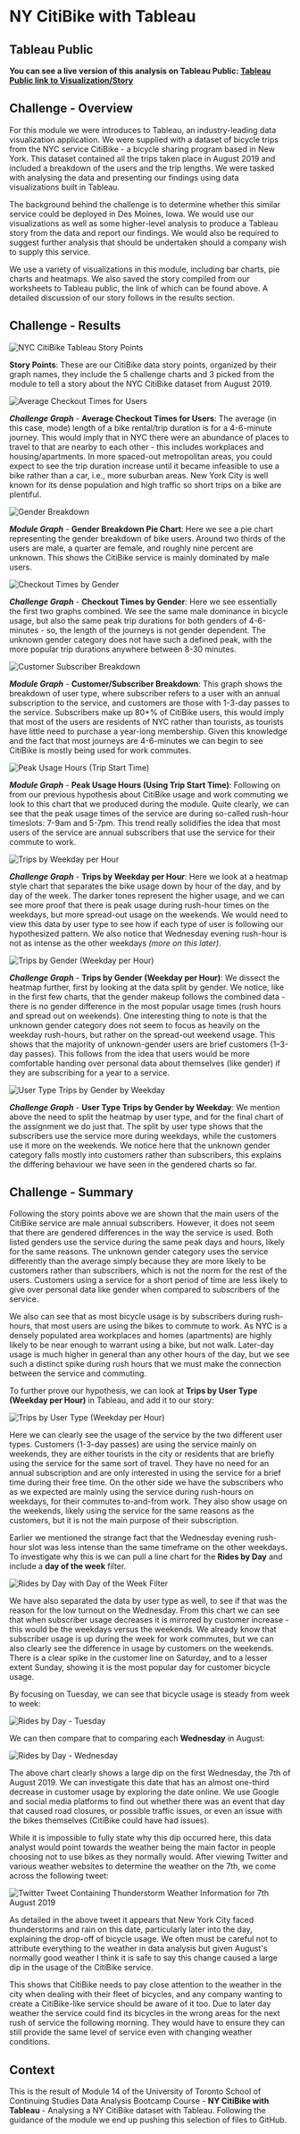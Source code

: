 # NY CitiBike with Tableau

## Tableau Public

**You can see a live version of this analysis on Tableau Public: [Tableau Public link to Visualization/Story](https://public.tableau.com/profile/shaun.coulter#!/vizhome/Module14-NYCCitibike_16216171699220/NYCCitiBikeStory)**

## Challenge - Overview

For this module we were introduces to Tableau, an industry-leading data visualization application. We were supplied with a dataset of bicycle trips from the NYC service CitiBike - a bicycle sharing program based in New York. This dataset contained all the trips taken place in August 2019 and included a breakdown of the users and the trip lengths. We were tasked with analysing the data and presenting our findings using data visualizations built in Tableau.

The background behind the challenge is to determine whether this similar service could be deployed in Des Moines, Iowa. We would use our visualizations as well as some higher-level analysis to produce a Tableau story from the data and report our findings. We would also be required to suggest further analysis that should be undertaken should a company wish to supply this service.

We use a variety of visualizations in this module, including bar charts, pie charts and heatmaps. We also saved the story compiled from our worksheets to Tableau public, the link of which can be found above. A detailed discussion of our story follows in the results section.

## Challenge - Results

![NYC CitiBike Tableau Story Points](images/0_story_points.png)

**Story Points**: These are our CitiBike data story points, organized by their graph names, they include the 5 challenge charts and 3 picked from the module to tell a story about the NYC CitiBike dataset from August 2019.

![Average Checkout Times for Users](images/1_checkout_times.png)

***Challenge Graph*** - **Average Checkout Times for Users**: The average (in this case, mode) length of a bike rental/trip duration is for a 4-6-minute journey. This would imply that in NYC there were an abundance of places to travel to that are nearby to each other - this includes workplaces and housing/apartments. In more spaced-out metropolitan areas, you could expect to see the trip duration increase until it became infeasible to use a bike rather than a car, i.e., more suburban areas. New York City is well known for its dense population and high traffic so short trips on a bike are plentiful.

![Gender Breakdown](images/2_gender_breakdown.png)

***Module Graph*** - **Gender Breakdown Pie Chart**: Here we see a pie chart representing the gender breakdown of bike users. Around two thirds of the users are male, a quarter are female, and roughly nine percent are unknown. This shows the CitiBike service is mainly dominated by male users.

![Checkout Times by Gender](images/3_gender_checkout.png)

***Challenge Graph*** - **Checkout Times by Gender**: Here we see essentially the first two graphs combined. We see the same male dominance in bicycle usage, but also the same peak trip durations for both genders of 4-6-minutes - so, the length of the journeys is not gender dependent. The unknown gender category does not have such a defined peak, with the more popular trip durations anywhere between 8-30 minutes.

![Customer Subscriber Breakdown](images/4_customer_breakdown.png)

***Module Graph*** - **Customer/Subscriber Breakdown**: This graph shows the breakdown of user type, where subscriber refers to a user with an annual subscription to the service, and customers are those with 1-3-day passes to the service. Subscribers make up 80+% of CitiBike users, this would imply that most of the users are residents of NYC rather than tourists, as tourists have little need to purchase a year-long membership. Given this knowledge and the fact that most journeys are 4-6-minutes we can begin to see CitiBike is mostly being used for work commutes.

![Peak Usage Hours (Trip Start Time)](images/5_peak_hours.png)

***Module Graph*** - **Peak Usage Hours (Using Trip Start Time)**: Following on from our previous hypothesis about CitiBike usage and work commuting we look to this chart that we produced during the module. Quite clearly, we can see that the peak usage times of the service are during so-called rush-hour timeslots: 7-9am and 5-7pm. This trend really solidifies the idea that most users of the service are annual subscribers that use the service for their commute to work.

![Trips by Weekday per Hour](images/6_trips_weekday_hour.png)

***Challenge Graph*** - **Trips by Weekday per Hour**: Here we look at a heatmap style chart that separates the bike usage down by hour of the day, and by day of the week. The darker tones represent the higher usage, and we can see more proof that there is peak usage during rush-hour times on the weekdays, but more spread-out usage on the weekends. We would need to view this data by user type to see how if each type of user is following our hypothesized pattern. We also notice that Wednesday evening rush-hour is not as intense as the other weekdays *(more on this later)*.

![Trips by Gender (Weekday per Hour)](images/7_trips_gender_weekday_hour.png)

***Challenge Graph*** - **Trips by Gender (Weekday per Hour)**: We dissect the heatmap further, first by looking at the data split by gender. We notice, like in the first few charts, that the gender makeup follows the combined data - there is no gender difference in the most popular usage times (rush hours and spread out on weekends). One interesting thing to note is that the unknown gender category does not seem to focus as heavily on the weekday rush-hours, but rather on the spread-out weekend usage. This shows that the majority of unknown-gender users are brief customers (1–3-day passes). This follows from the idea that users would be more comfortable handing over personal data about themselves (like gender) if they are subscribing for a year to a service.

![User Type Trips by Gender by Weekday](images/8_trips_gender_customer_weekday.png)

***Challenge Graph*** - **User Type Trips by Gender by Weekday**: We mention above the need to split the heatmap by user type, and for the final chart of the assignment we do just that. The split by user type shows that the subscribers use the service more during weekdays, while the customers use it more on the weekends. We notice here that the unknown gender category falls mostly into customers rather than subscribers, this explains the differing behaviour we have seen in the gendered charts so far.

## Challenge - Summary

Following the story points above we are shown that the main users of the CitiBike service are male annual subscribers. However, it does not seem that there are gendered differences in the way the service is used. Both listed genders use the service during the same peak days and hours, likely for the same reasons. The unknown gender category uses the service differently than the average simply because they are more likely to be customers rather than subscribers, which is not the norm for the rest of the users. Customers using a service for a short period of time are less likely to give over personal data like gender when compared to subscribers of the service.

We also can see that as most bicycle usage is by subscribers during rush-hours, that most users are using the bikes to commute to work. As NYC is a densely populated area workplaces and homes (apartments) are highly likely to be near enough to warrant using a bike, but not walk. Later-day usage is much higher in general than any other hours of the day, but we see such a distinct spike during rush hours that we must make the connection between the service and commuting.

To further prove our hypothesis, we can look at **Trips by User Type (Weekday per Hour)** in Tableau, and add it to our story:

![Trips by User Type (Weekday per Hour)](images/9_1_summary_trip_by_type.png)

Here we can clearly see the usage of the service by the two different user types. Customers (1-3-day passes) are using the service mainly on weekends, they are either tourists in the city or residents that are briefly using the service for the same sort of travel. They have no need for an annual subscription and are only interested in using the service for a brief time during their free time. On the other side we have the subscribers who as we expected are mainly using the service during rush-hours on weekdays, for their commutes to-and-from work. They also show usage on the weekends, likely using the service for the same reasons as the customers, but it is not the main purpose of their subscription.

Earlier we mentioned the strange fact that the Wednesday evening rush-hour slot was less intense than the same timeframe on the other weekdays. To investigate why this is we can pull a line chart for the **Rides by Day** and include a **day of the week** filter.

![Rides by Day with Day of the Week Filter](images/9_2_summary_1_rides_by_day.png)

We have also separated the data by user type as well, to see if that was the reason for the low turnout on the Wednesday. From this chart we can see that when subscriber usage decreases it is mirrored by customer increase - this would be the weekdays versus the weekends. We already know that subscriber usage is up during the week for work commutes, but we can also clearly see the difference in usage by customers on the weekends. There is a clear spike in the customer line on Saturday, and to a lesser extent Sunday, showing it is the most popular day for customer bicycle usage.

By focusing on Tuesday, we can see that bicycle usage is steady from week to week:

![Rides by Day - Tuesday](images/9_2_summary_2_tuesday.png)

We can then compare that to comparing each **Wednesday** in August:

![Rides by Day - Wednesday](images/9_2_summary_3_wednesday.png)

The above chart clearly shows a large dip on the first Wednesday, the 7th of August 2019. We can investigate this date that has an almost one-third decrease in customer usage by exploring the date online. We use Google and social media platforms to find out whether there was an event that day that caused road closures, or possible traffic issues, or even an issue with the bikes themselves (CitiBike could have had issues).

While it is impossible to fully state why this dip occurred here, this data analyst would point towards the weather being the main factor in people choosing not to use bikes as they normally would. After viewing Twitter and various weather websites to determine the weather on the 7th, we come across the following tweet:

![Twitter Tweet Containing Thunderstorm Weather Information for 7th August 2019](images/9_2_summary_4_twitter_weather.png)

As detailed in the above tweet it appears that New York City faced thunderstorms and rain on this date, particularly later into the day, explaining the drop-off of bicycle usage. We often must be careful not to attribute everything to the weather in data analysis but given August's normally good weather I think it is safe to say this change caused a large dip in the usage of the CitiBike service.

This shows that CitiBike needs to pay close attention to the weather in the city when dealing with their fleet of bicycles, and any company wanting to create a CitiBike-like service should be aware of it too. Due to later day weather the service could find its bicycles in the wrong areas for the next rush of service the following morning. They would have to ensure they can still provide the same level of service even with changing weather conditions.

## Context

This is the result of Module 14 of the University of Toronto School of Continuing Studies Data Analysis Bootcamp Course - **NY CitiBike with Tableau** - Analysing a NY CitiBike dataset with Tableau. Following the guidance of the module we end up pushing this selection of files to GitHub.
